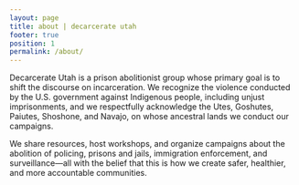 ```yaml
---
layout: page
title: about | decarcerate utah
footer: true
position: 1
permalink: /about/
---
```


Decarcerate Utah is a prison abolitionist group whose primary goal is to shift
the discourse on incarceration. We recognize the violence conducted by the U.S.
government against Indigenous people, including unjust imprisonments, and we
respectfully acknowledge the Utes, Goshutes, Paiutes, Shoshone, and Navajo, on
whose ancestral lands we conduct our campaigns.

We share resources, host workshops, and organize campaigns about the abolition
of policing, prisons and jails, immigration enforcement, and surveillance—all
with the belief that this is how we create safer, healthier, and more
accountable communities.

